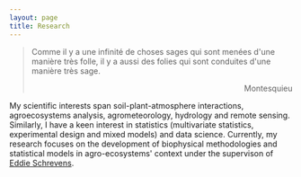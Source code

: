 ```yaml
---
layout: page
title: Research
---
```


> Comme il y a une infinité de choses sages qui sont menées d'une manière très folle, il y a aussi des folies qui sont conduites d'une manière très sage.
> <div style="text-align: right"> Montesquieu </div>

My scientific interests span soil-plant-atmosphere interactions, agroecosystems analysis, agrometeorology, hydrology and remote sensing. Similarly, I have a keen interest in statistics (multivariate statistics, experimental design and mixed models) and data science. Currently, my research focuses on the development of biophysical methodologies and statistical models in agro-ecosystems' context under the supervison of [Eddie Schrevens](https://www.kuleuven.be/wieiswie/en/person/00009933).



